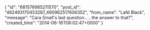  {
   "id": "681576985211570",
   "post_id": "462493170453287_490962517606352",
   "from_name": "LaNi Black",
   "message": "Cara Small's last question......the answer to that?",
   "created_time": "2014-06-16T06:02:47+0000"
 }
